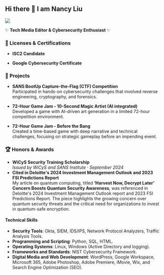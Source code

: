 ## Hi there 👋 I am Nancy Liu
<a href="[https://linkedin.com](https://www.linkedin.com/in/nancychenyizhiliu/)"><img src="https://img.shields.io/badge/-LinkedIn-0072b1?&style=for-the-badge&logo=linkedin&logoColor=white" /></a>

✨ **Tech Media Editor & Cybersecurity Enthusiast** ✨  


### 📜 Licenses & Certifications
- **ISC2 Candidate**
  
- **Google Cybersecurity Certificate**  

### 🔨 Projects
- **SANS BootUp Capture-the-Flag (CTF) Competition**  
  Participated in hands-on cybersecurity challenges that involved reverse engineering, cryptography, and forensics.
  
- **72-Hour Game Jam - 10-Second Magic Artist (AI integrated)**  
  Developed a game with AI-driven art generation in a limited 72-hour competition environment.

- **72-Hour Game Jam - Before the Bang**  
  Created a time-based game with deep narrative and technical challenges, focusing on strategic gameplay before an impending event.

### 🏆 Honors & Awards
- **WiCyS Security Training Scholarship**  
  *Issued by WiCyS and SANS Institute · September 2024*
- **Cited in Deloitte's 2024 Investment Management Outlook and 2023 FSI Predictions Report**  
  My article on quantum computing, titled **‘Harvest Now, Decrypt Later’ Concern Boosts Quantum Security Awareness**, was referenced in Deloitte's 2024 Investment Management Outlook report and 2023 FSI Predictions Report. The piece highlights the growing concern over quantum security threats and the critical need for organizations to invest in quantum-safe encryption.
  
#### **Technical Skills**
- **Security Tools**: Okta, SIEM, IDS/IPS, Network Protocol Analyzers, Traffic Analysis Tools.
- **Programming and Scripting**: Python, SQL, HTML.
- **Operating Systems**: Linux, Windows (Active Directory and logging).
- **Frameworks and Standards**: NIST Cybersecurity Framework.
- **Digital Media and Web Development**: WordPress, Google Workspace, Microsoft 365, Adobe Photoshop, Adobe Premiere, iMovie, Wix, and Search Engine Optimization (SEO).

